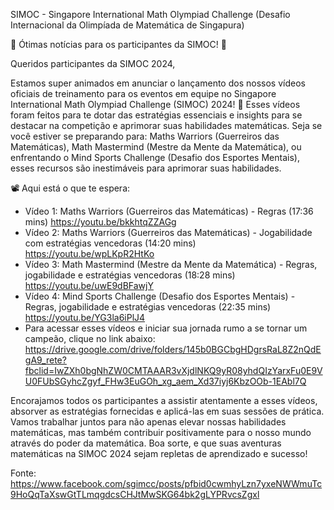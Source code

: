 SIMOC - Singapore International Math Olympiad Challenge (Desafio Internacional da Olimpíada de Matemática de Singapura)

🌟 Ótimas notícias para os participantes da SIMOC! 🌟

Queridos participantes da SIMOC 2024, 

Estamos super animados em anunciar o lançamento dos nossos vídeos oficiais de treinamento para os eventos em equipe no Singapore International Math Olympiad Challenge (SIMOC) 2024! 🎉
Esses vídeos foram feitos para te dotar das estratégias essenciais e insights para se destacar na competição e aprimorar suas habilidades matemáticas. Seja se você estiver se preparando para: Maths Warriors (Guerreiros das Matemáticas), Math Mastermind (Mestre da Mente da Matemática), ou enfrentando o Mind Sports Challenge (Desafio dos Esportes Mentais), esses recursos são inestimáveis para aprimorar suas habilidades. 

📽️ Aqui está o que te espera: 
- Vídeo 1: Maths Warriors (Guerreiros das Matemáticas) - Regras (17:36 mins) https://youtu.be/bkkhtqZZAGg 
- Vídeo 2: Maths Warriors (Guerreiros das Matemáticas) - Jogabilidade com estratégias vencedoras (14:20 mins) https://youtu.be/wpLKpR2HtKo
- Vídeo 3: Math Mastermind (Mestre da Mente da Matemática) - Regras, jogabilidade e estratégias vencedoras (18:28 mins)
https://youtu.be/uwE9dBFawjY
- Vídeo 4: Mind Sports Challenge (Desafio dos Esportes Mentais) - Regras, jogabilidade e estratégias vencedoras (22:35 mins)
https://youtu.be/YG3la6iPlJ4
- Para acessar esses vídeos e iniciar sua jornada rumo a se tornar um campeão, clique no link abaixo:
https://drive.google.com/drive/folders/145b0BGCbgHDgrsRaL8Z2nQdEgA9_rete?fbclid=IwZXh0bgNhZW0CMTAAAR3vXjdlNKQ9yR08yhdQIzYarxFu0E9VU0FUbSGyhcZgyf_FHw3EuGOh_xg_aem_Xd37iyj6KbzOOb-1EAbl7Q

Encorajamos todos os participantes a assistir atentamente a esses vídeos, absorver as estratégias fornecidas e aplicá-las em suas sessões de prática. Vamos trabalhar juntos para não apenas elevar nossas habilidades matemáticas, mas também contribuir positivamente para o nosso mundo através do poder da matemática.
Boa sorte, e que suas aventuras matemáticas na SIMOC 2024 sejam repletas de aprendizado e sucesso!

Fonte: https://www.facebook.com/sgimcc/posts/pfbid0cwmhyLzn7yxeNWWmuTc9HoQqTaXswGtTLmqgdcsCHJtMwSKG64bk2gLYPRvcsZgxl